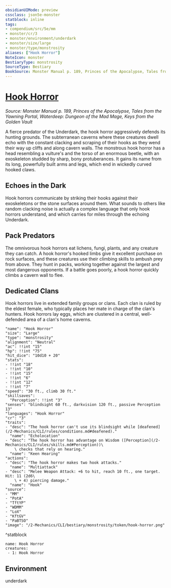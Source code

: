 ```yaml
---
obsidianUIMode: preview
cssclass: json5e-monster
statblock: inline
tags:
- compendium/src/5e/mm
- monster/cr/3
- monster/environment/underdark
- monster/size/large
- monster/type/monstrosity
aliases: ["Hook Horror"]
NoteIcon: monster
BestiaryType: monstrosity
SourceType: Bestiary
BookSource: Monster Manual p. 189, Princes of the Apocalypse, Tales from the Yawning Portal, Waterdeep: Dungeon of the Mad Mage, Keys from the Golden Vault
---
```

# [Hook Horror](2-Mechanics/CLI/bestiary/monstrosity/hook-horror.md)
*Source: Monster Manual p. 189, Princes of the Apocalypse, Tales from the Yawning Portal, Waterdeep: Dungeon of the Mad Mage, Keys from the Golden Vault*  

A fierce predator of the Underdark, the hook horror aggressively defends its hunting grounds. The subterranean caverns where these creatures dwell echo with the constant clacking and scraping of their hooks as they wend their way up cliffs and along cavern walls. The monstrous hook horror has a head resembling a vulture's and the torso of an enormous beetle, with an exoskeleton studded by sharp, bony protuberances. It gains its name from its long, powerfully built arms and legs, which end in wickedly curved hooked claws.

## Echoes in the Dark

Hook horrors communicate by striking their hooks against their exoskeletons or the stone surfaces around them. What sounds to others like random clacking noise is actually a complex language that only hook horrors understand, and which carries for miles through the echoing Underdark.

## Pack Predators

The omnivorous hook horrors eat lichens, fungi, plants, and any creature they can catch. A hook horror's hooked limbs give it excellent purchase on rock surfaces, and these creatures use their climbing skills to ambush prey from above. They hunt in packs, working together against the largest and most dangerous opponents. If a battle goes poorly, a hook horror quickly climbs a cavern wall to flee.

## Dedicated Clans

Hook horrors live in extended family groups or clans. Each clan is ruled by the eldest female, who typically places her mate in charge of the clan's hunters. Hook horrors lay eggs, which are clustered in a central, well-defended area of a clan's home caverns.

```statblock
"name": "Hook Horror"
"size": "Large"
"type": "monstrosity"
"alignment": "Neutral"
"ac": !!int "15"
"hp": !!int "75"
"hit_dice": "10d10 + 20"
"stats":
- !!int "18"
- !!int "10"
- !!int "15"
- !!int "6"
- !!int "12"
- !!int "7"
"speed": "30 ft., climb 30 ft."
"skillsaves":
  "Perception": !!int "3"
"senses": "blindsight 60 ft., darkvision 120 ft., passive Perception 13"
"languages": "Hook Horror"
"cr": "3"
"traits":
- "desc": "The hook horror can't use its blindsight while [deafened](/2-Mechanics/CLI/rules/conditions.md#deafened)."
  "name": "Echolocation"
- "desc": "The hook horror has advantage on Wisdom ([Perception](/2-Mechanics/CLI/rules/skills.md#Perception))\
    \ checks that rely on hearing."
  "name": "Keen Hearing"
"actions":
- "desc": "The hook horror makes two hook attacks."
  "name": "Multiattack"
- "desc": "Melee Weapon Attack: +6 to hit, reach 10 ft., one target. Hit: 11 (2d6\
    \ + 4) piercing damage."
  "name": "Hook"
"source":
- "MM"
- "PotA"
- "TftYP"
- "WDMM"
- "LoX"
- "KftGV"
- "PaBTSO"
"image": "/2-Mechanics/CLI/bestiary/monstrosity/token/hook-horror.png"
```
^statblock

```encounter-table
name: Hook Horror
creatures:
 - 1: Hook Horror
```

## Environment

underdark